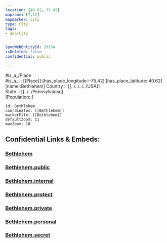 ```yaml
---
location: [40.62,-75.42] 
mapzoom: [7,12] 
mapmarker: city 
type: City
tags:
- geo/City


SpocWebEntityId: 29154
isDeleted: false
confidential: public

---
```

#is_a_/Place  
#is_a_ :: [[Place]] 
[has_place_longitude::-75.42] 
[has_place_latitude::40.62] 
[name::Bethlehem] 
Country :: [[../../../../USA]]  
State :: [[../../Pennsylvania]]  
[Population::] 



```leaflet
id: Bethlehem
coordinates: [[Bethlehem]] 
markerFile: [[Bethlehem]] 
defaultZoom: 11 
maxZoom: 18
```


## Confidential Links & Embeds: 

### [Bethlehem](/_Standards/Earth/Continent/America~North/USA/USA~Eastern/Pennsylvania/counties~Pennsylvania/Lehigh,County/cities~Lehigh/Bethlehem.md) 

### [Bethlehem.public](/_public/Earth/Continent/America~North/USA/USA~Eastern/Pennsylvania/counties~Pennsylvania/Lehigh,County/cities~Lehigh/Bethlehem.public.md) 

### [Bethlehem.internal](/_internal/Earth/Continent/America~North/USA/USA~Eastern/Pennsylvania/counties~Pennsylvania/Lehigh,County/cities~Lehigh/Bethlehem.internal.md) 

### [Bethlehem.protect](/_protect/Earth/Continent/America~North/USA/USA~Eastern/Pennsylvania/counties~Pennsylvania/Lehigh,County/cities~Lehigh/Bethlehem.protect.md) 

### [Bethlehem.private](/_private/Earth/Continent/America~North/USA/USA~Eastern/Pennsylvania/counties~Pennsylvania/Lehigh,County/cities~Lehigh/Bethlehem.private.md) 

### [Bethlehem.personal](/_personal/Earth/Continent/America~North/USA/USA~Eastern/Pennsylvania/counties~Pennsylvania/Lehigh,County/cities~Lehigh/Bethlehem.personal.md) 

### [Bethlehem.secret](/_secret/Earth/Continent/America~North/USA/USA~Eastern/Pennsylvania/counties~Pennsylvania/Lehigh,County/cities~Lehigh/Bethlehem.secret.md)

